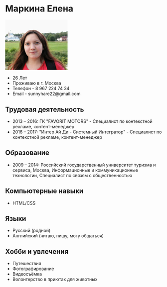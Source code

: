 <html>
<head>
</head>

<body>
	<h1>Маркина Елена</h1>
	<img src="resume.jpeg" alt="Фото" width='200'>
	<ul>
		<li>26 Лет</li>
		<li>Проживаю в г. Москва</li>
		<li>Телефон - 8 967 224 74 34</li>
		<li>Email - sunnyhare22@gmail.com</li>
	</ul>
	<h2>Трудовая деятельность</h2>
	<ul>
		<li>
			2013 &ndash; 2016: ГК "FAVORIT MOTORS" - Специалист по контекстной рекламе, контент-менеджер
		</li>
<li>
			2016 &ndash; 2017: "Интер Ай Ди - Системный Интегратор" - Специалист по контекстной рекламе, контент-менеджер
		</li>
	</ul>
	<h2>Образование</h2>
	<ul>
		<li>
			2009 &ndash; 2014: Российский государственный университет туризма и сервиса, Москва, Информационные и коммуникационные технологии, Специалист по связям с общественностью
		</li>
	</ul>
	<h2>Компьютерные навыки</h2>
	<ul>
		<li>HTML/CSS</li>
	</ul>
<h2>Языки</h2>
	<ul>
		<li>Русский (родной)</li>
		<li>Английский (читаю, пишу, могу общаться)</li>
	</ul>
	<h2>Хобби и увлечения</h2>
	<ul>
		<li>Путешествия</li>
		<li>Фотографирование</li>
<li>Видеосъёмка</li>
<li>Волонтерство в приютах для животных</li>
	</ul>
</body>
</html>
